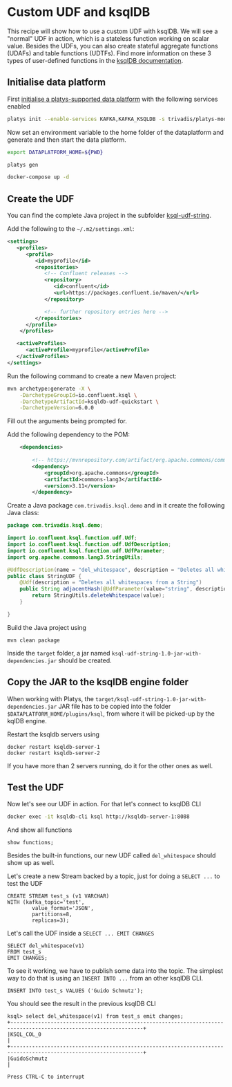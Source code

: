 # Custom UDF and ksqlDB

This recipe will show how to use a custom UDF with ksqlDB. We will see a "normal" UDF in action, which is a stateless function working on scalar value. Besides the UDFs, you can also create stateful aggregate functions (UDAFs) and table functions (UDTFs). Find more information on these 3 types of user-defined functions in the [ksqlDB documentation](https://docs.ksqldb.io/en/latest/concepts/functions/). 

## Initialise data platform

First [initialise a platys-supported data platform](../documentation/getting-started.md) with the following services enabled

```bash
platys init --enable-services KAFKA,KAFKA_KSQLDB -s trivadis/platys-modern-data-platform -w 1.9.1
```

Now set an environment variable to the home folder of the dataplatform and generate and then start the data platform. 

```bash
export DATAPLATFORM_HOME=${PWD}

platys gen

docker-compose up -d
```

## Create the UDF

You can find the complete Java project in the subfolder [ksql-udf-string](./ksql-udf-string).

Add the following to the `~/.m2/settings.xml`:

```xml
<settings>
   <profiles>
      <profile>
         <id>myprofile</id>
         <repositories>
            <!-- Confluent releases -->  
            <repository>
               <id>confluent</id>
               <url>https://packages.confluent.io/maven/</url>
            </repository>

            <!-- further repository entries here -->
         </repositories>   
      </profile>
    </profiles> 

   <activeProfiles>
      <activeProfile>myprofile</activeProfile>
   </activeProfiles>
</settings>
```

Run the following command to create a new Maven project:

```bash
mvn archetype:generate -X \
    -DarchetypeGroupId=io.confluent.ksql \
    -DarchetypeArtifactId=ksqldb-udf-quickstart \
    -DarchetypeVersion=6.0.0
```

Fill out the arguments being prompted for.

Add the following dependency to the POM:

```xml
	<dependencies>
	
        <!-- https://mvnrepository.com/artifact/org.apache.commons/commons-lang3 -->
        <dependency>
            <groupId>org.apache.commons</groupId>
            <artifactId>commons-lang3</artifactId>
            <version>3.11</version>
        </dependency>
```

Create a Java package `com.trivadis.ksql.demo` and in it create the following Java class:

```java
package com.trivadis.ksql.demo;

import io.confluent.ksql.function.udf.Udf;
import io.confluent.ksql.function.udf.UdfDescription;
import io.confluent.ksql.function.udf.UdfParameter;
import org.apache.commons.lang3.StringUtils;

@UdfDescription(name = "del_whitespace", description = "Deletes all whitespaces from a String")
public class StringUDF {
	@Udf(description = "Deletes all whitespaces from a String")
	public String adjacentHash(@UdfParameter(value="string", description = "the string to apply the function on") String value) {
		return StringUtils.deleteWhitespace(value);
	}

}
```

Build the Java project using

```
mvn clean package
```

Inside the `target` folder, a jar named `ksql-udf-string-1.0-jar-with-dependencies.jar` should be created. 


## Copy the JAR to the ksqlDB engine folder

When working with Platys, the `target/ksql-udf-string-1.0-jar-with-dependencies.jar` JAR file has to be copied into the folder `$DATAPLATFORM_HOME/plugins/ksql`, from where it will be picked-up by the kqlDB engine. 

Restart the ksqldb servers using 

```
docker restart ksqldb-server-1
docker restart ksqldb-server-2
```

If you have more than 2 servers running, do it for the other ones as well. 

## Test the UDF

Now let's see our UDF in action. For that let's connect to ksqlDB CLI

```bash
docker exec -it ksqldb-cli ksql http://ksqldb-server-1:8088
```

And show all functions

```
show functions;
```

Besides the built-in functions, our new UDF called `del_whitespace` should show up as well. 

Let's create a new Stream backed by a topic, just for doing a `SELECT ...` to test the UDF

```
CREATE STREAM test_s (v1 VARCHAR) 
WITH (kafka_topic='test',
        value_format='JSON',
        partitions=8,
        replicas=3);
```

Let's call the UDF inside a `SELECT ... EMIT CHANGES`

```
SELECT del_whitespace(v1) 
FROM test_s 
EMIT CHANGES;
```

To see it working, we have to publish some data into the topic. The simplest way to do that is using an `INSERT INTO ...` from an other ksqlDB CLI. 

```
INSERT INTO test_s VALUES ('Guido Schmutz');
```

You should see the result in the previous ksqlDB CLI

```
ksql> select del_whitespace(v1) from test_s emit changes;
+-----------------------------------------------------------------------------------------------------------------+
|KSQL_COL_0                                                                                                       |
+-----------------------------------------------------------------------------------------------------------------+
|GuidoSchmutz                                                                                                     |

Press CTRL-C to interrupt
```
        


